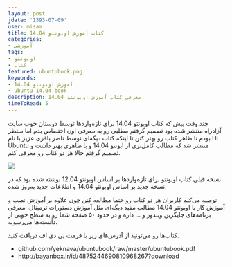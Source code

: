 ```yaml
---
layout: post
jdate: '1393-07-09'
user: misam
title: کتاب آموزش اوبونتو 14.04
categories:
- آموزشی
tags:
- اوبونتو
- کتاب
featured: ubuntubook.png
keywords:
- آموزش اوبونتو 14.04
- ubuntu 14.04 book
description: معرفی کتاب آموزش اوبونتو 14.04
timeToRead: 5
---
```


چند وقت پیش که کتاب اوبونتو 14.04 برای تازه‌واردها توسط دوستان خوب سایت آزادراه منتشر شده بود تصمیم گرفتم مطلبی رو به معرفی اون اختصاص بدم اما منتظر بودم تا ظاهر کتاب رو بهتر کنن تا اینکه کتاب دیگه‌ای توسط ناصر باقری عزیز با نام Hi Ubuntu منتشر شد که مطالب کامل‌تری از ابونتو 14.04 و با ظاهری بهتر داشت و تصمیم گرفتم حالا هر دو کتاب رو معرفی کنم.

![](/linuxiha/images/ubuntubook.png)

نسخه قبلی کتاب اوبونتو برای تازه‌واردها بر اساس اوبونتو 12.04 نوشته شده بود که در نسخه جدید بر اساس اوبونتو 14.04 و اطلاعات جدید به‌روز شده.

توصیه می‌کنم کاربران هر دو کتاب رو حتما مطالعه کنن چون علاوه بر آموزش نصب و آموزش کار با اوبونتو 14.04 مطالب مفید دیگه‌ای مثل آموزش دستورات ترمینال، معرفی برنامه‌های جایگزین ویندوز و ... داره و در حدود ۵۰ صفحه شما رو به سطح خوبی از دانسته‌ها می‌رسونه.

کتاب‌ها رو می‌تونید از آدرس‌های زیر با فرمت پی دی اف دریافت کنید.

*   github.com/yeknava/ubuntubook/raw/master/ubuntubook.pdf
*   http://bayanbox.ir/id/4875244690810968267?download

